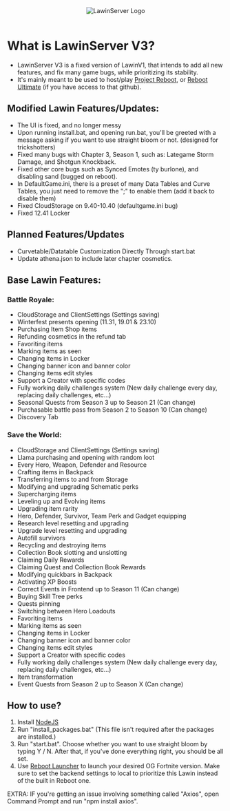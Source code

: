 <div align=center>
  <img src="https://camo.githubusercontent.com/7f2211d5979b1879cc48dd53e7088f4005d50ba1e21d9ccac056a5456ed7df47/68747470733a2f2f692e6962622e636f2f42636a3356586d2f363837343734373037333361326632663633363436653265363436393733363336663732363436313730373032653633366636643266363137343734363136333638366436353665373437333266333933323337333733333339333933303331333533342e706e67" alt="LawinServer Logo">
</div>
<br>

# What is LawinServer V3?
- LawinServer V3 is a fixed version of LawinV1, that intends to add all new features, and fix many game bugs, while prioritizing its stability.
- It's mainly meant to be used to host/play [Project Reboot](https://github.com/Milxnor/Project-Reboot-3.0), or [Reboot Ultimate](https://github.com/Ralzify/Reboot-Ultimate) (if you have access to that github).

## Modified Lawin Features/Updates:
- The UI is fixed, and no longer messy
- Upon running install.bat, and opening run.bat, you'll be greeted with a message asking if you want to use straight bloom or not. (designed for trickshotters)
- Fixed many bugs with Chapter 3, Season 1, such as: Lategame Storm Damage, and Shotgun Knockback.
- Fixed other core bugs such as Synced Emotes (ty burlone), and disabling sand (bugged on reboot).
- In DefaultGame.ini, there is a preset of many Data Tables and Curve Tables, you just need to remove the ";" to enable them (add it back to disable them)
- Fixed CloudStorage on 9.40-10.40 (defaultgame.ini bug)
- Fixed 12.41 Locker

## Planned Features/Updates
- Curvetable/Datatable Customization Directly Through start.bat
- Update athena.json to include later chapter cosmetics.

## Base Lawin Features:

### Battle Royale:
- CloudStorage and ClientSettings (Settings saving)
- Winterfest presents opening (11.31, 19.01 & 23.10)
- Purchasing Item Shop items
- Refunding cosmetics in the refund tab
- Favoriting items
- Marking items as seen
- Changing items in Locker
- Changing banner icon and banner color
- Changing items edit styles
- Support a Creator with specific codes
- Fully working daily challenges system (New daily challenge every day, replacing daily challenges, etc...)
- Seasonal Quests from Season 3 up to Season 21 (Can change)
- Purchasable battle pass from Season 2 to Season 10 (Can change)
- Discovery Tab

### Save the World:
- CloudStorage and ClientSettings (Settings saving)
- Llama purchasing and opening with random loot
- Every Hero, Weapon, Defender and Resource
- Crafting items in Backpack
- Transferring items to and from Storage
- Modifying and upgrading Schematic perks
- Supercharging items
- Leveling up and Evolving items
- Upgrading item rarity
- Hero, Defender, Survivor, Team Perk and Gadget equipping
- Research level resetting and upgrading
- Upgrade level resetting and upgrading
- Autofill survivors
- Recycling and destroying items
- Collection Book slotting and unslotting
- Claiming Daily Rewards
- Claiming Quest and Collection Book Rewards
- Modifying quickbars in Backpack
- Activating XP Boosts
- Correct Events in Frontend up to Season 11 (Can change)
- Buying Skill Tree perks
- Quests pinning
- Switching between Hero Loadouts
- Favoriting items
- Marking items as seen
- Changing items in Locker
- Changing banner icon and banner color
- Changing items edit styles
- Support a Creator with specific codes
- Fully working daily challenges system (New daily challenge every day, replacing daily challenges, etc...)
- Item transformation
- Event Quests from Season 2 up to Season X (Can change)

## How to use?
1) Install [NodeJS](https://nodejs.org/en/)
2) Run "install_packages.bat" (This file isn't required after the packages are installed.)
3) Run "start.bat". Choose whether you want to use straight bloom by typing Y / N. After that, if you've done everything right, you should be all set.
4) Use [Reboot Launcher](https://github.com/Auties00/Reboot-Launcher/releases/latest) to launch your desired OG Fortnite version. Make sure to set the backend settings to local to prioritize this Lawin instead of the built in Reboot one.

EXTRA: IF you're getting an issue involving something called "Axios", open Command Prompt and run "npm install axios".
